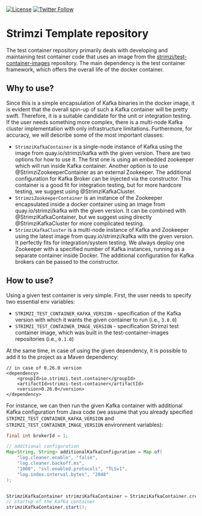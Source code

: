 [![License](https://img.shields.io/badge/license-Apache--2.0-blue.svg)](http://www.apache.org/licenses/LICENSE-2.0)
[![Twitter Follow](https://img.shields.io/twitter/follow/strimziio.svg?style=social&label=Follow&style=for-the-badge)](https://twitter.com/strimziio)

# Strimzi Template repository

The test container repository primarily deals with developing and maintaining test container code that uses an image from the [strimzi/test-container-images](https://github.com/strimzi/test-container-images) repository. 
The main dependency is the test container framework, which offers the overall life of the docker container.

## Why to use?

Since this is a simple encapsulation of Kafka binaries in the docker image, it is evident that the overall spin-up of such a Kafka container will be pretty swift. 
Therefore, it is a suitable candidate for the unit or integration testing. If the user needs something more complex, there is a multi-node Kafka cluster implementation with only infrastructure limitations. 
Furthermore, for accuracy, we will describe some of the most important classes:
- `StrimziKafkaContainer` is a single-node instance of Kafka using the image from quay.io/strimzi/kafka with the given version. 
  There are two options for how to use it. The first one is using an embedded zookeeper which will run inside Kafka container. 
  Another option is to use @StrimziZookeeperContainer as an external Zookeeper. 
  The additional configuration for Kafka Broker can be injected via the constructor. 
  This container is a good fit for integration testing, but for more hardcore testing, we suggest using @StrimziKafkaCluster.
- `StrimziZookeeperContainer` is an instance of the Zookeeper encapsulated inside a docker container using an image from quay.io/strimzi/kafka with the given version. 
  It can be combined with @StrimziKafkaContainer, but we suggest using directly @StrimziKafkaCluster for more complicated testing.
- `StrimziKafkaCluster` is a multi-node instance of Kafka and Zookeeper using the latest image from quay.io/strimzi/kafka with the given version. 
  It perfectly fits for integration/system testing. We always deploy one Zookeeper with a specified number of Kafka instances, running as a separate container inside Docker. 
  The additional configuration for Kafka brokers can be passed to the constructor.
  
## How to use?

Using a given test container is very simple. 
First, the user needs to specify two essential env variables:

- `STRIMZI_TEST_CONTAINER_KAFKA_VERSION` - specification of the Kafka version with which it wants the given container to run (i.e., `3.0.0`)
- `STRIMZI_TEST_CONTAINER_IMAGE_VERSION` - specification Strimzi test container image, which was built in the test-container-images repositories (i.e., `0.1.0`)

At the same time, in case of using the given dependency, it is possible to add it to the project as a Maven dependency:

```
// in case of 0.26.0 version
<dependency>
    <groupId>io.strimzi.test.container</groupId>
    <artifactId>strimzi-test-container</artifactId>
    <version>0.26.0</version>
</dependency>
```

For instance, we can then run the given Kafka container with additional Kafka configuration from Java code
(we assume that you already specified `STRIMZI_TEST_CONTAINER_KAFKA_VERSION` and `STRIMZI_TEST_CONTAINER_IMAGE_VERSION` environment variables):
```java
final int brokerId = 1;

// additional configuration
Map<String, String> additionalKafkaConfiguration = Map.of(
    "log.cleaner.enable", "false", 
    "log.cleaner.backoff.ms", 
    "1000", "ssl.enabled.protocols", "TLSv1", 
    "log.index.interval.bytes", "2048"
);


StrimziKafkaContainer strimziKafkaContainer = StrimziKafkaContainer.createWithAdditionalConfiguration(brokerId, additionalKafkaConfiguration);
// startup of the Kafka container
strimziKafkaContainer.start();

```